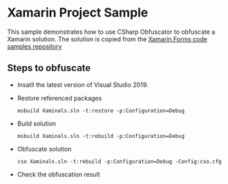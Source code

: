
# Xamarin Project Sample

This sample demonstrates how to use CSharp Obfuscator to obfuscate a Xamarin solution. The solution is copied from the [Xamarin.Forms code samples repository](https://github.com/xamarin/xamarin-forms-samples/tree/master/UserInterface/Xaminals)

## Steps to obfuscate

- Insatll the latest version of Visual Studio 2019.

- Restore referenced packages

      msbuild Xaminals.sln -t:restore -p:Configuration=Debug
    
- Build solution

      msbuild Xaminals.sln -t:rebuild -p:Configuration=Debug
    
- Obfuscate solution
    
      cso Xaminals.sln -t:rebuild -p:Configuration=Debug -Config:cso.cfg
      
- Check the obfuscation result      

